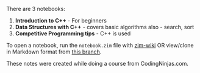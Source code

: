 There are 3 notebooks:
1. **Introduction to C++** - For beginners
2. **Data Structures with C++** - covers basic algorithms also - search, sort
3. **Competitive Programming tips** - C++ is used

To open a notebook, run the `notebook.zim` file with [zim-wiki](https://zim-wiki.org/) OR view/clone in Markdown format from [this branch](https://github.com/sanjar-notes/dsa_with_cpp/tree/markdownify).

These notes were created while doing a course from CodingNinjas.com.
